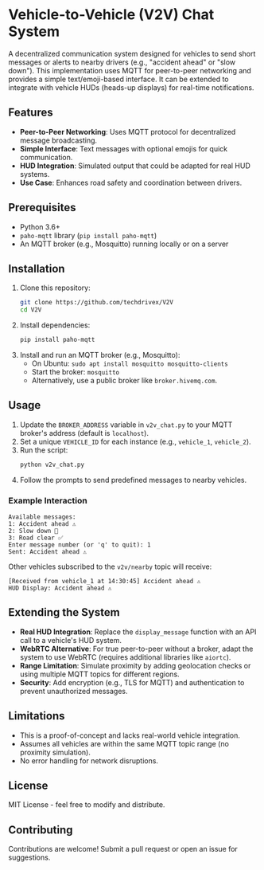 # Vehicle-to-Vehicle (V2V) Chat System

A decentralized communication system designed for vehicles to send short messages or alerts to nearby drivers (e.g., "accident ahead" or "slow down"). This implementation uses MQTT for peer-to-peer networking and provides a simple text/emoji-based interface. It can be extended to integrate with vehicle HUDs (heads-up displays) for real-time notifications.

## Features
- **Peer-to-Peer Networking**: Uses MQTT protocol for decentralized message broadcasting.
- **Simple Interface**: Text messages with optional emojis for quick communication.
- **HUD Integration**: Simulated output that could be adapted for real HUD systems.
- **Use Case**: Enhances road safety and coordination between drivers.

## Prerequisites
- Python 3.6+
- `paho-mqtt` library (`pip install paho-mqtt`)
- An MQTT broker (e.g., Mosquitto) running locally or on a server

## Installation
1. Clone this repository:
   ```bash
   git clone https://github.com/techdrivex/V2V
   cd V2V
   ```
2. Install dependencies:
   ```bash
   pip install paho-mqtt
   ```
3. Install and run an MQTT broker (e.g., Mosquitto):
   - On Ubuntu: `sudo apt install mosquitto mosquitto-clients`
   - Start the broker: `mosquitto`
   - Alternatively, use a public broker like `broker.hivemq.com`.

## Usage
1. Update the `BROKER_ADDRESS` variable in `v2v_chat.py` to your MQTT broker's address (default is `localhost`).
2. Set a unique `VEHICLE_ID` for each instance (e.g., `vehicle_1`, `vehicle_2`).
3. Run the script:
   ```bash
   python v2v_chat.py
   ```
4. Follow the prompts to send predefined messages to nearby vehicles.

### Example Interaction
```
Available messages:
1: Accident ahead ⚠️
2: Slow down 🐢
3: Road clear ✅
Enter message number (or 'q' to quit): 1
Sent: Accident ahead ⚠️
```
Other vehicles subscribed to the `v2v/nearby` topic will receive:
```
[Received from vehicle_1 at 14:30:45] Accident ahead ⚠️
HUD Display: Accident ahead ⚠️
```

## Extending the System
- **Real HUD Integration**: Replace the `display_message` function with an API call to a vehicle's HUD system.
- **WebRTC Alternative**: For true peer-to-peer without a broker, adapt the system to use WebRTC (requires additional libraries like `aiortc`).
- **Range Limitation**: Simulate proximity by adding geolocation checks or using multiple MQTT topics for different regions.
- **Security**: Add encryption (e.g., TLS for MQTT) and authentication to prevent unauthorized messages.

## Limitations
- This is a proof-of-concept and lacks real-world vehicle integration.
- Assumes all vehicles are within the same MQTT topic range (no proximity simulation).
- No error handling for network disruptions.

## License
MIT License - feel free to modify and distribute.

## Contributing
Contributions are welcome! Submit a pull request or open an issue for suggestions.
